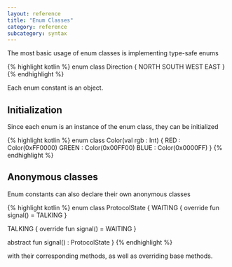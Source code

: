 ```yaml
---
layout: reference
title: "Enum Classes"
category: reference
subcategory: syntax
---
```



The most basic usage of enum classes is implementing type-safe enums

{% highlight kotlin %}
enum class Direction {
  NORTH
  SOUTH
  WEST
  EAST
}
{% endhighlight %}

Each enum constant is an object.

## Initialization

Since each enum is an instance of the enum class, they can be initialized

{% highlight kotlin %}
enum class Color(val rgb : Int) {
  RED : Color(0xFF0000)
  GREEN : Color(0x00FF00)
  BLUE : Color(0x0000FF)
}
{% endhighlight %}

## Anonymous classes

Enum constants can also declare their own anonymous classes

{% highlight kotlin %}
enum class ProtocolState {
  WAITING {
    override fun signal() = TALKING
  }

  TALKING {
    override fun signal() = WAITING
  }

  abstract fun signal() : ProtocolState
}
{% endhighlight %}

with their corresponding methods, as well as overriding base methods.
